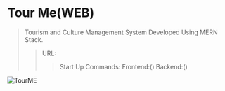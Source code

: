 # Tour Me(WEB)
>Tourism and Culture Management System Developed Using MERN Stack.
>>URL:
>>>Start Up Commands: Frontend:() Backend:()

![TourME](https://github.com/KOTTAGENVH/Tour-Me/assets/87430226/21ecbb6a-5a6c-414e-b6de-8c961c21ab99)

